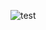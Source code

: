 ![test](http://www.plantuml.com/plantuml/png/5SdH3O0W30N0LNG0QTG_bp48ZIKfIE0rhYz-NcvE9QX5jgQJ0BKVH7U2sEN2asdTjn8NHX1kLDKNMDOJt47DlvHznuZVhexv0000)

